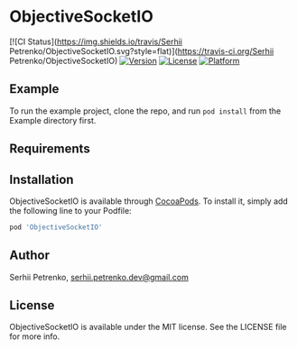 # ObjectiveSocketIO

[![CI Status](https://img.shields.io/travis/Serhii Petrenko/ObjectiveSocketIO.svg?style=flat)](https://travis-ci.org/Serhii Petrenko/ObjectiveSocketIO)
[![Version](https://img.shields.io/cocoapods/v/ObjectiveSocketIO.svg?style=flat)](https://cocoapods.org/pods/ObjectiveSocketIO)
[![License](https://img.shields.io/cocoapods/l/ObjectiveSocketIO.svg?style=flat)](https://cocoapods.org/pods/ObjectiveSocketIO)
[![Platform](https://img.shields.io/cocoapods/p/ObjectiveSocketIO.svg?style=flat)](https://cocoapods.org/pods/ObjectiveSocketIO)

## Example

To run the example project, clone the repo, and run `pod install` from the Example directory first.

## Requirements

## Installation

ObjectiveSocketIO is available through [CocoaPods](https://cocoapods.org). To install
it, simply add the following line to your Podfile:

```ruby
pod 'ObjectiveSocketIO'
```

## Author

Serhii Petrenko, serhii.petrenko.dev@gmail.com

## License

ObjectiveSocketIO is available under the MIT license. See the LICENSE file for more info.
